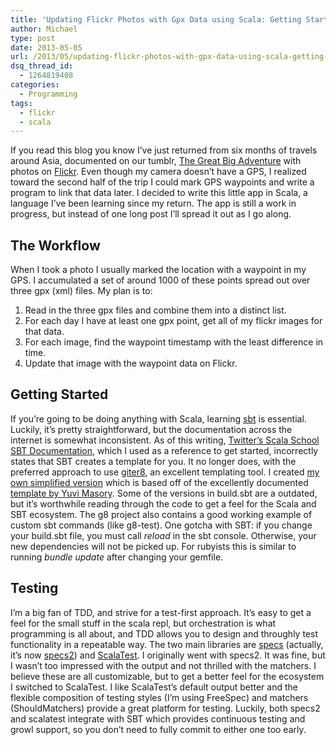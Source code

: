 ```yaml
---
title: 'Updating Flickr Photos with Gpx Data using Scala: Getting Started'
author: Michael
type: post
date: 2013-05-05
url: /2013/05/updating-flickr-photos-with-gpx-data-using-scala-getting-started/
dsq_thread_id:
  - 1264819408
categories:
  - Programming
tags:
  - flickr
  - scala
---
```

If you read this blog you know I&#8217;ve just returned from six months of travels around Asia, documented on our tumblr, [The Great Big Adventure][1] with photos on [Flickr][2]. Even though my camera doesn&#8217;t have a GPS, I realized toward the second half of the trip I could mark GPS waypoints and write a program to link that data later. I decided to write this little app in Scala, a language I&#8217;ve been learning since my return. The app is still a work in progress, but instead of one long post I&#8217;ll spread it out as I go along.

## The Workflow

When I took a photo I usually marked the location with a waypoint in my GPS. I accumulated a set of around 1000 of these points spread out over three gpx (xml) files. My plan is to:

  1. Read in the three gpx files and combine them into a distinct list.
  2. For each day I have at least one gpx point, get all of my flickr images for that data.
  3. For each image, find the waypoint timestamp with the least difference in time.
  4. Update that image with the waypoint data on Flickr.

## Getting Started

If you&#8217;re going to be doing anything with Scala, learning [sbt][3] is essential. Luckily, it&#8217;s pretty straightforward, but the documentation across the internet is somewhat inconsistent. As of this writing, [Twitter&#8217;s Scala School SBT Documentation][4], which I used as a reference to get started, incorrectly states that SBT creates a template for you. It no longer does, with the preferred approach to use [giter8][5], an excellent templating tool. I created [my own simplified version][6] which is based off of the excellently documented [template by Yuvi Masory][7]. Some of the versions in build.sbt are a outdated, but it&#8217;s worthwhile reading through the code to get a feel for the Scala and SBT ecosystem. The g8 project also contains a good working example of custom sbt commands (like g8-test). One gotcha with SBT: if you change your build.sbt file, you must call _reload_ in the sbt console. Otherwise, your new dependencies will not be picked up. For rubyists this is similar to running _bundle update_ after changing your gemfile.

## Testing

I&#8217;m a big fan of TDD, and strive for a test-first approach. It&#8217;s easy to get a feel for the small stuff in the scala repl, but orchestration is what programming is all about, and TDD allows you to design and throughly test functionality in a repeatable way. The two main libraries are [specs][8] (actually, it&#8217;s now [specs2][9]) and [ScalaTest][10]. I originally went with specs2. It was fine, but I wasn&#8217;t too impressed with the output and not thrilled with the matchers. I believe these are all customizable, but to get a better feel for the ecosystem I switched to ScalaTest. I like ScalaTest&#8217;s default output better and the flexible composition of testing styles (I&#8217;m using FreeSpec) and matchers (ShouldMatchers) provide a great platform for testing. Luckily, both specs2 and scalatest integrate with SBT which provides continuous testing and growl support, so you don&#8217;t need to fully commit to either one too early.

 [1]: http://thegreatbigadventure.tumblr.com
 [2]: http://flickr.com/hamrah
 [3]: http://scala-sbt.org
 [4]: http://twitter.github.io/scala_school/sbt.html
 [5]: https://github.com/n8han/giter8
 [6]: https://github.com/mhamrah/sbt.g8
 [7]: https://github.com/ymasory/sbt.g8
 [8]: https://code.google.com/p/specs/
 [9]: http://etorreborre.github.io/specs2/
 [10]: http://www.scalatest.org/
